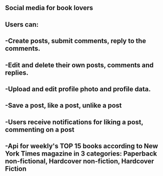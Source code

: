 ## Social media for book lovers

Users can:
-------------------------------------
-Create posts, submit comments, reply to the comments.
--------------------------------------
-Edit and delete their own posts, comments and replies.
---------------------------------------
-Upload and edit profile photo and profile data.
---------------------------------------
-Save a post, like a post, unlike a post
---------------------------------------
-Users receive notifications for liking a post, commenting on a post
---------------------------------------
-Api for weekly's TOP 15  books according to New York Times magazine in 3 categories: Paperback non-fictional, Hardcover non-fiction, Hardcover Fiction  
---------------------------------------
